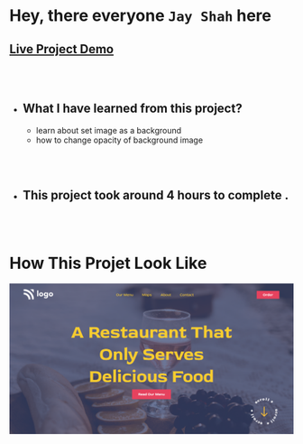 # Hey, there everyone `Jay Shah` here

## [Live Project Demo](https://trend-in-2025.netlify.app/)

<br>
<br>

- ## What I have learned from this project?
    -  learn about set image as a background
    -  how to change opacity of background image
<br>
<br>

- ## This project took around 4 hours to complete .
<br>
<br>

# How This Projet Look Like
![](./assets/project-2.png)